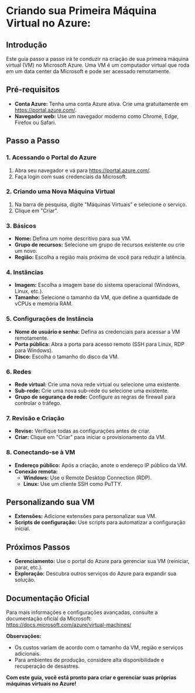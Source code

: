 # Criando sua Primeira Máquina Virtual no Azure:

## Introdução

Este guia passo a passo irá te conduzir na criação de sua primeira máquina virtual (VM) no Microsoft Azure. Uma VM é um computador virtual que roda em um data center da Microsoft e pode ser acessado remotamente.

## Pré-requisitos

* **Conta Azure:** Tenha uma conta Azure ativa. Crie uma gratuitamente em https://portal.azure.com/.
* **Navegador web:** Use um navegador moderno como Chrome, Edge, Firefox ou Safari.

## Passo a Passo

### 1. Acessando o Portal do Azure
1. Abra seu navegador e vá para https://portal.azure.com/.
2. Faça login com suas credenciais da Microsoft.

### 2. Criando uma Nova Máquina Virtual
1. Na barra de pesquisa, digite "Máquinas Virtuais" e selecione o serviço.
2. Clique em "Criar".

### 3. Básicos
* **Nome:** Defina um nome descritivo para sua VM.
* **Grupo de recursos:** Selecione um grupo de recursos existente ou crie um novo.
* **Região:** Escolha a região mais próxima de você para reduzir a latência.

### 4. Instâncias
* **Imagem:** Escolha a imagem base do sistema operacional (Windows, Linux, etc.).
* **Tamanho:** Selecione o tamanho da VM, que define a quantidade de vCPUs e memória RAM.

### 5. Configurações de Instância
* **Nome de usuário e senha:** Defina as credenciais para acessar a VM remotamente.
* **Porta pública:** Abra a porta para acesso remoto (SSH para Linux, RDP para Windows).
* **Disco:** Escolha o tamanho do disco da VM.

### 6. Redes
* **Rede virtual:** Crie uma nova rede virtual ou selecione uma existente.
* **Sub-rede:** Crie uma nova sub-rede ou selecione uma existente.
* **Grupo de segurança de rede:** Configure as regras de firewall para controlar o tráfego.

### 7. Revisão e Criação
* **Revise:** Verifique todas as configurações antes de criar.
* **Criar:** Clique em "Criar" para iniciar o provisionamento da VM.

### 8. Conectando-se à VM
* **Endereço público:** Após a criação, anote o endereço IP público da VM.
* **Conexão remota:**
  * **Windows:** Use o Remote Desktop Connection (RDP).
  * **Linux:** Use um cliente SSH como PuTTY.

## Personalizando sua VM
* **Extensões:** Adicione extensões para personalizar sua VM.
* **Scripts de configuração:** Use scripts para automatizar a configuração inicial.

## Próximos Passos
* **Gerenciamento:** Use o portal do Azure para gerenciar sua VM (reiniciar, parar, etc.).
* **Exploração:** Descubra outros serviços do Azure para expandir sua solução.

## Documentação Oficial
Para mais informações e configurações avançadas, consulte a documentação oficial da Microsoft: https://docs.microsoft.com/azure/virtual-machines/

**Observações:**
* Os custos variam de acordo com o tamanho da VM, região e serviços adicionais.
* Para ambientes de produção, considere alta disponibilidade e recuperação de desastres.

**Com este guia, você está pronto para criar e gerenciar suas próprias máquinas virtuais no Azure!**

